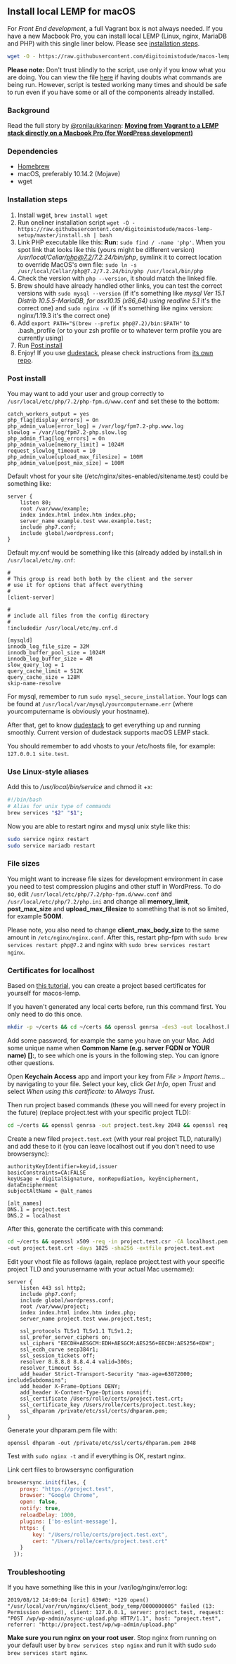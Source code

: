 ## Install local LEMP for macOS

For *Front End development*, a full Vagrant box is not always needed. If you have a new Macbook Pro, you can install local LEMP (Linux, nginx, MariaDB and PHP) with this single liner below. Please see [installation steps](#installation-steps).

```` bash
wget -O - https://raw.githubusercontent.com/digitoimistodude/macos-lemp-setup/master/install.sh | bash
````

**Please note:** Don't trust blindly to the script, use only if you know what you are doing. You can view the file [here](https://github.com/digitoimistodude/osx-lemp-setup/blob/master/install.sh) if having doubts what commands are being run. However, script is tested working many times and should be safe to run even if you have some or all of the components already installed.

### Background

Read the full story by [@ronilaukkarinen](https://github.com/ronilaukkarinen): **[Moving from Vagrant to a LEMP stack directly on a Macbook Pro (for WordPress development)](https://medium.com/@rolle/moving-from-vagrant-to-a-lemp-stack-directly-on-a-macbook-pro-e935b1bc5a38)**

### Dependencies

- [Homebrew](https://brew.sh/)
- macOS, preferably 10.14.2 (Mojave)
- wget

### Installation steps

1. Install wget, `brew install wget`
2. Run oneliner installation script `wget -O - https://raw.githubusercontent.com/digitoimistodude/macos-lemp-setup/master/install.sh | bash`
3. Link PHP executable like this: **Run:** `sudo find / -name 'php'`. When you spot link that looks like this (yours might be different version) */usr/local/Cellar/php@7.2/7.2.24/bin/php*, symlink it to correct location to override MacOS's own file: `sudo ln -s /usr/local/Cellar/php@7.2/7.2.24/bin/php /usr/local/bin/php`
4. Check the version with `php --version`, it should match the linked file.
5. Brew should have already handled other links, you can test the correct versions with `sudo mysql --version` (if it's something like _mysql  Ver 15.1 Distrib 10.5.5-MariaDB, for osx10.15 (x86_64) using readline 5.1_ it's the correct one) and `sudo nginx -v` (if it's something like nginx version: nginx/1.19.3 it's the correct one)
6. Add `export PATH="$(brew --prefix php@7.2)/bin:$PATH"` to .bash_profile (or to your zsh profile or to whatever term profile you are currently using)
7. Run [Post install](#post-install)
8. Enjoy! If you use [dudestack](https://github.com/digitoimistodude/dudestack), please check instructions from [its own repo](https://github.com/digitoimistodude/dudestack).

### Post install

You may want to add your user and group correctly to `/usr/local/etc/php/7.2/php-fpm.d/www.conf` and set these to the bottom:

```` nginx
catch_workers_output = yes
php_flag[display_errors] = On
php_admin_value[error_log] = /var/log/fpm7.2-php.www.log 
slowlog = /var/log/fpm7.2-php.slow.log 
php_admin_flag[log_errors] = On
php_admin_value[memory_limit] = 1024M
request_slowlog_timeout = 10
php_admin_value[upload_max_filesize] = 100M
php_admin_value[post_max_size] = 100M
````

Default vhost for your site (/etc/nginx/sites-enabled/sitename.test) could be something like:

```` nginx
server {
    listen 80;
    root /var/www/example;
    index index.html index.htm index.php;
    server_name example.test www.example.test;
    include php7.conf;
    include global/wordpress.conf;
}
````

Default my.cnf would be something like this (already added by install.sh in `/usr/local/etc/my.cnf`:

````
#
# This group is read both both by the client and the server
# use it for options that affect everything
#
[client-server]

#
# include all files from the config directory
#
!includedir /usr/local/etc/my.cnf.d

[mysqld]
innodb_log_file_size = 32M
innodb_buffer_pool_size = 1024M
innodb_log_buffer_size = 4M
slow_query_log = 1
query_cache_limit = 512K
query_cache_size = 128M
skip-name-resolve
````

For mysql, remember to run `sudo mysql_secure_installation`. Your logs can be found at `/usr/local/var/mysql/yourcomputername.err` (where yourcomputername is obviously your hostname).

After that, get to know [dudestack](https://github.com/digitoimistodude/dudestack) to get everything up and running smoothly. Current version of dudestack supports macOS LEMP stack.

You should remember to add vhosts to your /etc/hosts file, for example: `127.0.0.1 site.test`.

### Use Linux-style aliases

Add this to */usr/local/bin/service* and chmod it +x:

```` bash
#!/bin/bash
# Alias for unix type of commands
brew services "$2" "$1";
````

Now you are able to restart nginx and mysql unix style like this:

```` bash
sudo service nginx restart
sudo service mariadb restart
````

### File sizes

You might want to increase file sizes for development environment in case you need to test compression plugins and other stuff in WordPress. To do so, edit `/usr/local/etc/php/7.2/php-fpm.d/www.conf` and `/usr/local/etc/php/7.2/php.ini` and change all **memory_limit**, **post_max_size** and **upload_max_filesize** to something that is not so limited, for example **500M**.

Please note, you also need to change **client_max_body_size** to the same amount in `/etc/nginx/nginx.conf`. After this, restart php-fpm with `sudo brew services restart php@7.2` and nginx with `sudo brew services restart nginx`.

### Certificates for localhost

Based on [this tutorial](https://nickolaskraus.org/articles/how-to-create-a-self-signed-certificate-for-nginx-on-macos/), you can create a project based certificates for yourself for macos-lemp.

If you haven't generated any local certs before, run this command first. You only need to do this once.

```` bash
mkdir -p ~/certs && cd ~/certs && openssl genrsa -des3 -out localhost.key 2048 && openssl req -x509 -new -nodes -key localhost.key -sha256 -days 1825 -out localhost.pem
````

Add some password, for example the same you have on your Mac. Add some unique name when **Common Name (e.g. server FQDN or YOUR name) []:**, to see which one is yours in the following step. You can ignore other questions.

Open **Keychain Access** app and import your key from *File > Import Items...* by navigating to your file. Select your key, click *Get Info*, open *Trust* and select *When using this certificate:* to *Always Trust*.

Then run project based commands (these you will need for every project in the future) (replace project.test with your specific project TLD):

```` bash
cd ~/certs && openssl genrsa -out project.test.key 2048 && openssl req -new -key project.test.key -out project.test.csr
````

Create a new filed `project.test.ext` (with your real project TLD, naturally) and add these to it (you can leave localhost out if you don't need to use browsersync):

```` nginx
authorityKeyIdentifier=keyid,issuer
basicConstraints=CA:FALSE
keyUsage = digitalSignature, nonRepudiation, keyEncipherment, dataEncipherment
subjectAltName = @alt_names

[alt_names]
DNS.1 = project.test
DNS.2 = localhost
````

After this, generate the certificate with this command:

```` bash
cd ~/certs && openssl x509 -req -in project.test.csr -CA localhost.pem -CAkey localhost.key -CAcreateserial \
-out project.test.crt -days 1825 -sha256 -extfile project.test.ext
````

Edit your vhost file as follows (again, replace project.test with your specific project TLD and yourusername with your actual Mac username):

```` nginx
server {
    listen 443 ssl http2;
    include php7.conf;
    include global/wordpress.conf;
    root /var/www/project;
    index index.html index.htm index.php;
    server_name project.test www.project.test;

    ssl_protocols TLSv1 TLSv1.1 TLSv1.2;
    ssl_prefer_server_ciphers on;
    ssl_ciphers "EECDH+AESGCM:EDH+AESGCM:AES256+EECDH:AES256+EDH";
    ssl_ecdh_curve secp384r1;
    ssl_session_tickets off;
    resolver 8.8.8.8 8.8.4.4 valid=300s;
    resolver_timeout 5s;
    add_header Strict-Transport-Security "max-age=63072000; includeSubdomains";
    add_header X-Frame-Options DENY;
    add_header X-Content-Type-Options nosniff;
    ssl_certificate /Users/rolle/certs/project.test.crt;
    ssl_certificate_key /Users/rolle/certs/project.test.key;
    ssl_dhparam /private/etc/ssl/certs/dhparam.pem;
}
````

Generate your dhparam.pem file with:

````
openssl dhparam -out /private/etc/ssl/certs/dhparam.pem 2048
````

Test with `sudo nginx -t` and if everything is OK, restart nginx.

Link cert files to browsersync configuration

```` js
browsersync.init(files, {
    proxy: "https://project.test",
    browser: "Google Chrome",
    open: false,
    notify: true,
    reloadDelay: 1000,
    plugins: ['bs-eslint-message'],
    https: {
        key: "/Users/rolle/certs/project.test.ext",
        cert: "/Users/rolle/certs/project.test.crt"
    }
  });
````

### Troubleshooting

If you have something like this in your /var/log/nginx/error.log:

```
2019/08/12 14:09:04 [crit] 639#0: *129 open() "/usr/local/var/run/nginx/client_body_temp/0000000005" failed (13: Permission denied), client: 127.0.0.1, server: project.test, request: "POST /wp/wp-admin/async-upload.php HTTP/1.1", host: "project.test", referrer: "http://project.test/wp/wp-admin/upload.php"
```

**Make sure you run nginx on your root user**. Stop nginx from running on your default user by `brew services stop nginx` and run it with sudo `sudo brew services start nginx`.
